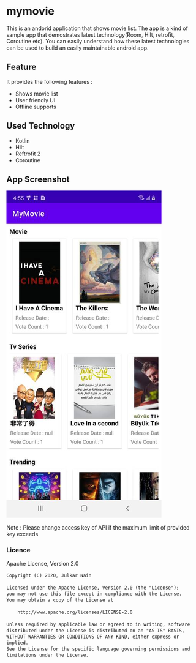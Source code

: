 # mymovie
This is an andorid application that shows movie list. The app is a kind of sample app that demostrates latest technology(Room, Hilt, retrofit, Coroutine etc). You can easily understand how these latest technologies can be used to build an easily maintainable android app.
## Feature
It provides the following features :

- Shows movie list
- User friendly UI
- Offline supports 

## Used Technology
- Kotlin
- Hilt
- Reftrofit 2
- Coroutine

## App Screenshot

![alt text](https://github.com/julkar-nain/mymovie/blob/main/movie_list.jpg?raw=true)


Note : Please change access key of API if the maximum limit of provided key exceeds


### Licence         
Apache License, Version 2.0

    Copyright (C) 2020, Julkar Nain

    Licensed under the Apache License, Version 2.0 (the "License");
    you may not use this file except in compliance with the License.
    You may obtain a copy of the License at
   
        http://www.apache.org/licenses/LICENSE-2.0
     
    Unless required by applicable law or agreed to in writing, software
    distributed under the License is distributed on an "AS IS" BASIS,
    WITHOUT WARRANTIES OR CONDITIONS OF ANY KIND, either express or implied.
    See the License for the specific language governing permissions and
    limitations under the License.
        
